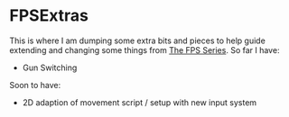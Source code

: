 # FPSExtras
This is where I am dumping some extra bits and pieces to help guide extending and changing some things from [The FPS Series]([https://pages.github.com/](https://sites.google.com/ed.act.edu.au/digital-applications/unity/the-fps-series)https://sites.google.com/ed.act.edu.au/digital-applications/unity/the-fps-series). So far I have:
*  Gun Switching

Soon to have:
*  2D adaption of movement script / setup with new input system
